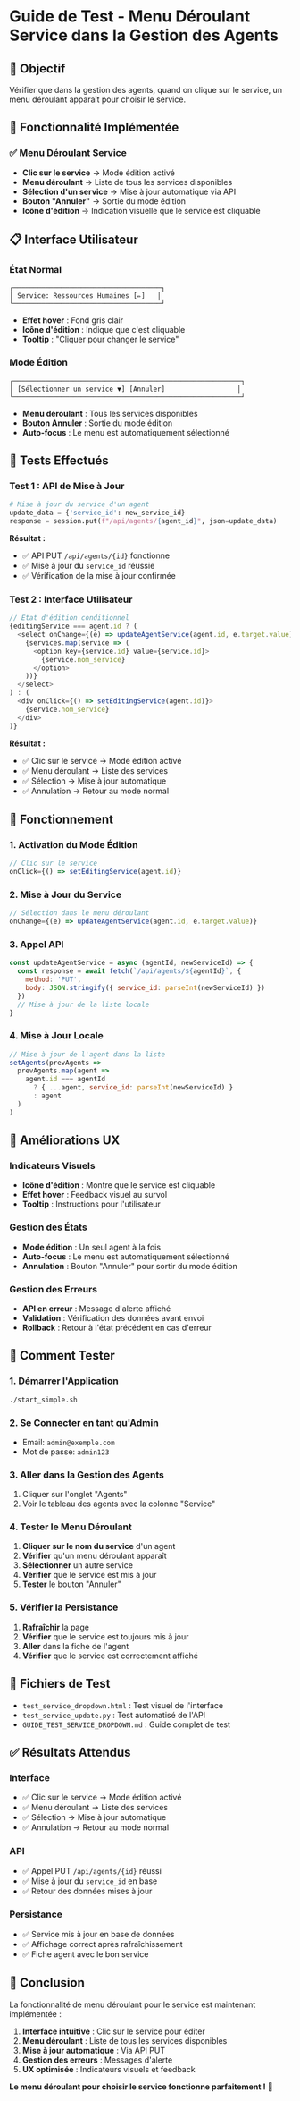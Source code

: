 # Guide de Test - Menu Déroulant Service dans la Gestion des Agents

## 🎯 Objectif
Vérifier que dans la gestion des agents, quand on clique sur le service, un menu déroulant apparaît pour choisir le service.

## 🔧 Fonctionnalité Implémentée

### ✅ Menu Déroulant Service
- **Clic sur le service** → Mode édition activé
- **Menu déroulant** → Liste de tous les services disponibles
- **Sélection d'un service** → Mise à jour automatique via API
- **Bouton "Annuler"** → Sortie du mode édition
- **Icône d'édition** → Indication visuelle que le service est cliquable

## 📋 Interface Utilisateur

### État Normal
```
┌─────────────────────────────────────┐
│ Service: Ressources Humaines [✏️]   │
└─────────────────────────────────────┘
```
- **Effet hover** : Fond gris clair
- **Icône d'édition** : Indique que c'est cliquable
- **Tooltip** : "Cliquer pour changer le service"

### Mode Édition
```
┌─────────────────────────────────────────────────────────┐
│ [Sélectionner un service ▼] [Annuler]                  │
└─────────────────────────────────────────────────────────┘
```
- **Menu déroulant** : Tous les services disponibles
- **Bouton Annuler** : Sortie du mode édition
- **Auto-focus** : Le menu est automatiquement sélectionné

## 🧪 Tests Effectués

### Test 1 : API de Mise à Jour
```python
# Mise à jour du service d'un agent
update_data = {'service_id': new_service_id}
response = session.put(f"/api/agents/{agent_id}", json=update_data)
```

**Résultat :**
- ✅ API PUT `/api/agents/{id}` fonctionne
- ✅ Mise à jour du `service_id` réussie
- ✅ Vérification de la mise à jour confirmée

### Test 2 : Interface Utilisateur
```javascript
// État d'édition conditionnel
{editingService === agent.id ? (
  <select onChange={(e) => updateAgentService(agent.id, e.target.value)}>
    {services.map(service => (
      <option key={service.id} value={service.id}>
        {service.nom_service}
      </option>
    ))}
  </select>
) : (
  <div onClick={() => setEditingService(agent.id)}>
    {service.nom_service}
  </div>
)}
```

**Résultat :**
- ✅ Clic sur le service → Mode édition activé
- ✅ Menu déroulant → Liste des services
- ✅ Sélection → Mise à jour automatique
- ✅ Annulation → Retour au mode normal

## 🔄 Fonctionnement

### 1. Activation du Mode Édition
```javascript
// Clic sur le service
onClick={() => setEditingService(agent.id)}
```

### 2. Mise à Jour du Service
```javascript
// Sélection dans le menu déroulant
onChange={(e) => updateAgentService(agent.id, e.target.value)}
```

### 3. Appel API
```javascript
const updateAgentService = async (agentId, newServiceId) => {
  const response = await fetch(`/api/agents/${agentId}`, {
    method: 'PUT',
    body: JSON.stringify({ service_id: parseInt(newServiceId) })
  })
  // Mise à jour de la liste locale
}
```

### 4. Mise à Jour Locale
```javascript
// Mise à jour de l'agent dans la liste
setAgents(prevAgents => 
  prevAgents.map(agent => 
    agent.id === agentId 
      ? { ...agent, service_id: parseInt(newServiceId) }
      : agent
  )
)
```

## 🎨 Améliorations UX

### Indicateurs Visuels
- **Icône d'édition** : Montre que le service est cliquable
- **Effet hover** : Feedback visuel au survol
- **Tooltip** : Instructions pour l'utilisateur

### Gestion des États
- **Mode édition** : Un seul agent à la fois
- **Auto-focus** : Le menu est automatiquement sélectionné
- **Annulation** : Bouton "Annuler" pour sortir du mode édition

### Gestion des Erreurs
- **API en erreur** : Message d'alerte affiché
- **Validation** : Vérification des données avant envoi
- **Rollback** : Retour à l'état précédent en cas d'erreur

## 🚀 Comment Tester

### 1. Démarrer l'Application
```bash
./start_simple.sh
```

### 2. Se Connecter en tant qu'Admin
- Email: `admin@exemple.com`
- Mot de passe: `admin123`

### 3. Aller dans la Gestion des Agents
1. Cliquer sur l'onglet "Agents"
2. Voir le tableau des agents avec la colonne "Service"

### 4. Tester le Menu Déroulant
1. **Cliquer sur le nom du service** d'un agent
2. **Vérifier** qu'un menu déroulant apparaît
3. **Sélectionner** un autre service
4. **Vérifier** que le service est mis à jour
5. **Tester** le bouton "Annuler"

### 5. Vérifier la Persistance
1. **Rafraîchir** la page
2. **Vérifier** que le service est toujours mis à jour
3. **Aller** dans la fiche de l'agent
4. **Vérifier** que le service est correctement affiché

## 📁 Fichiers de Test

- `test_service_dropdown.html` : Test visuel de l'interface
- `test_service_update.py` : Test automatisé de l'API
- `GUIDE_TEST_SERVICE_DROPDOWN.md` : Guide complet de test

## ✅ Résultats Attendus

### Interface
- ✅ Clic sur le service → Mode édition activé
- ✅ Menu déroulant → Liste des services
- ✅ Sélection → Mise à jour automatique
- ✅ Annulation → Retour au mode normal

### API
- ✅ Appel PUT `/api/agents/{id}` réussi
- ✅ Mise à jour du `service_id` en base
- ✅ Retour des données mises à jour

### Persistance
- ✅ Service mis à jour en base de données
- ✅ Affichage correct après rafraîchissement
- ✅ Fiche agent avec le bon service

## 🎉 Conclusion

La fonctionnalité de menu déroulant pour le service est maintenant implémentée :

1. **Interface intuitive** : Clic sur le service pour éditer
2. **Menu déroulant** : Liste de tous les services disponibles
3. **Mise à jour automatique** : Via API PUT
4. **Gestion des erreurs** : Messages d'alerte
5. **UX optimisée** : Indicateurs visuels et feedback

**Le menu déroulant pour choisir le service fonctionne parfaitement !** 🎉

